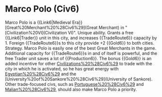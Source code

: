 # Marco Polo (Civ6)

Marco Polo is a {{Link6|Medieval Era}} [Great%20Merchant%20%28Civ6%29](Great Merchant) in "[Civilization%20VI](Civilization VI)".
Unique ability.
Grants a free {{Link6|Trader}} unit in this city, and increases {{TradeRoute6}} capacity by 1. Foreign {{TradeRoute6}}s to this city provide +2 {{Gold6}} to both cities.
Strategy.
Marco Polo is easily one of the best Great Merchants in the game. Additional capacity for {{TradeRoute6}}s in and of itself is powerful, and the free Trader unit saves a lot of {{Production6}}. The bonus {{Gold6}} is an added incentive for other [Civilizations%20%28Civ6%29](civilizations) to trade with the city in which he is activated, so he has great energy with [Egyptian%20%28Civ6%29](Egypt) and the [University%20of%20Sankore%20%28Civ6%29](University of Sankore). Other trade-focused civs, such as [Portuguese%20%28Civ6%29](Portugal) and [Malian%20%28Civ6%29](Mali), should also make Marco Polo a priority.